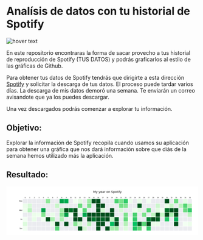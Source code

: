 # Analísis de datos con tu historial de Spotify


<a align="center">
  <img src="https://th.bing.com/th/id/OIP.DID7M5LN6--mf7sXAKVZ-gHaER?w=287&h=180&c=7&r=0&o=5&pid=1.7" width="350" title="hover text">
</a>

En este repositorio encontraras la forma de sacar provecho a tus historial de reproducción de Spotify (TUS DATOS) y podrás graficarlos al estilo de las gráficas de Github.

Para obtener tus datos de Spotify tendrás que dirigirte a esta dirección [Spotify](https://www.spotify.com/) y solicitar la descarga de tus datos.
El proceso puede tardar varios días. La descarga de mis datos demoró una semana. Te enviarán un correo avisandote que ya los puedes descargar.

Una vez descargados podrás comenzar a explorar tu información.


## Objetivo:

Explorar la información de Spotify recopila cuando usamos su aplicación para obtener una gráfica que nos dará información sobre que diás de la semana hemos utilizado más la aplicación.

## Resultado:

![Screenshot](spotify_year.png)



